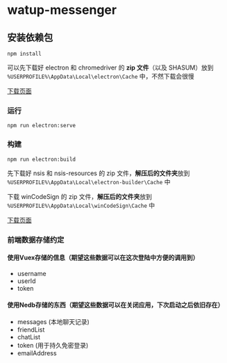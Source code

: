 # watup-messenger

## 安装依赖包
```
npm install
```
可以先下载好 electron 和 chromedriver 的 **zip 文件**（以及 SHASUM）放到 `%USERPROFILE%\AppData\Local\electron\Cache` 中，不然下载会很慢

[下载页面](https://github.com/electron/electron/releases/tag/v5.0.6)

### 运行
```
npm run electron:serve
```

### 构建
```
npm run electron:build
```
先下载好 nsis 和 nsis-resources 的 zip 文件，**解压后的文件夹**放到 `%USERPROFILE%\AppData\Local\electron-builder\Cache` 中

下载 winCodeSign 的 zip 文件，**解压后的文件夹**放到 `%USERPROFILE%\AppData\Local\winCodeSign\Cache` 中

[下载页面](https://github.com/electron-userland/electron-builder-binaries/releases)

### 前端数据存储约定
#### 使用Vuex存储的信息（期望这些数据可以在这次登陆中方便的调用到）
* username
* userId
* token

#### 使用Nedb存储的东西（期望这些数据可以在关闭应用，下次启动之后依旧存在）
* messages (本地聊天记录)
* friendList
* chatList
* token (用于持久免密登录) 
* emailAddress

